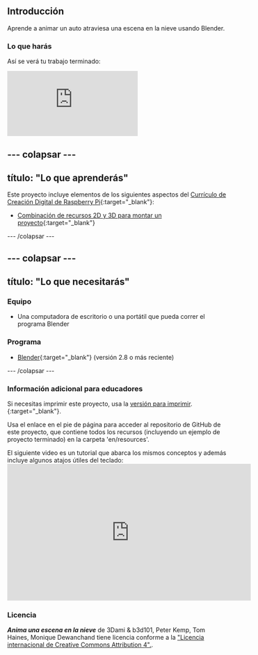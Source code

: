 ## Introducción

Aprende a animar un auto atraviesa una escena en la nieve usando Blender.

### Lo que harás

Así se verá tu trabajo terminado:

<div class="responsive-embed responsive-embed--video">
  <iframe class="responsive-embed__iframe" src="https://sketchfab.com/models/f74b099ea5a64f6192d2068900f9c9c0/embed" frameborder="0" allowvr allowfullscreen mozallowfullscreen="true" webkitallowfullscreen="true"></iframe>
</div>

## \--- colapsar \---

## título: "Lo que aprenderás"

Este proyecto incluye elementos de los siguientes aspectos del [Currículo de Creación Digital de Raspberry Pi](http://rpf.io/curriculum){:target="_blank"}:

+ [Combinación de recursos 2D y 3D para montar un proyecto](https://curriculum.raspberrypi.org/design/builder/){:target="_blank"}

\--- /colapsar \---

## \--- colapsar \---

## título: "Lo que necesitarás"

### Equipo

+ Una computadora de escritorio o una portátil que pueda correr el programa Blender

### Programa

+ [Blender](https://www.blender.org/download/){:target="_blank"} (versión 2.8 o más reciente)

\--- /colapsar \---

### Información adicional para educadores

Si necesitas imprimir este proyecto, usa la [versión para imprimir](https://projects.raspberrypi.org/en/projects/blender-animate-snow-scene/print).{:target="_blank"}.

Usa el enlace en el pie de página para acceder al repositorio de GitHub de este proyecto, que contiene todos los recursos (incluyendo un ejemplo de proyecto terminado) en la carpeta 'en/resources'.

El siguiente video es un tutorial que abarca los mismos conceptos y además incluye algunos atajos útiles del teclado: <iframe width="560" height="315" src="https://www.youtube.com/embed/O7gS6nbyyvE" frameborder="0" allowfullscreen></iframe> 

### Licencia

***Anima una escena en la nieve*** de 3Dami & b3d101, Peter Kemp, Tom Haines, Monique Dewanchand tiene licencia conforme a la ["Licencia internacional de Creative Commons Attribution 4".](http://creativecommons.org/licenses/by-sa/4.0/).
